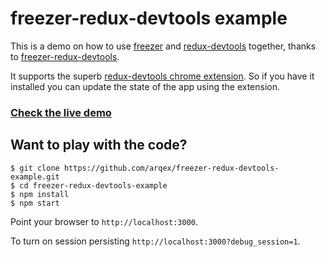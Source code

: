 # freezer-redux-devtools example

This is a demo on how to use [freezer](https://github.com/arqex/freezer) and [redux-devtools](https://github.com/gaearon/redux-devtools) together, thanks to [freezer-redux-devtools](https://github.com/arqex/freezer-redux-devtools).

It supports the superb [redux-devtools chrome extension](https://github.com/zalmoxisus/redux-devtools-extension). So if you have it installed you can update the state of the app using the extension.

### [Check the live demo](http://freezer-redux-devtools.divshot.io/)

Want to play with the code?
-----------
```
$ git clone https://github.com/arqex/freezer-redux-devtools-example.git
$ cd freezer-redux-devtools-example
$ npm install
$ npm start
```

Point your browser to `http://localhost:3000`.

To turn on session persisting `http://localhost:3000?debug_session=1`.

